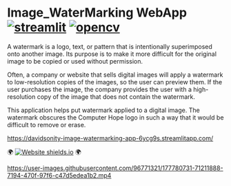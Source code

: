 # Image_WaterMarking WebApp [![streamlit](https://docs.streamlit.io/logo.svg)](https://davidsonity-image-watermarking-app-6ycg9s.streamlitapp.com/) [![opencv](https://docs.opencv.org/4.x/opencv-logo-small.png)](https://opencv.org/)  

A watermark is a logo, text, or pattern that is intentionally superimposed onto another image. Its purpose is to make it more difficult for the original image to be copied or used without permission.

Often, a company or website that sells digital images will apply a watermark to low-resolution copies of the images, so the user can preview them. If the user purchases the image, the company provides the user with a high-resolution copy of the image that does not contain the watermark.

This application helps put watermark applied to a digital image. The watermark obscures the Computer Hope logo in such a way that it would be difficult to remove or erase.

https://davidsonity-image-watermarking-app-6ycg9s.streamlitapp.com/

🌍 [![Website shields.io](https://img.shields.io/website-up-down-green-red/http/shields.io.svg)](https://davidsonity-image-watermarking-app-6ycg9s.streamlitapp.com/) 🌍


https://user-images.githubusercontent.com/96771321/177780731-71211888-7194-470f-97f6-c47d5edea1b2.mp4

